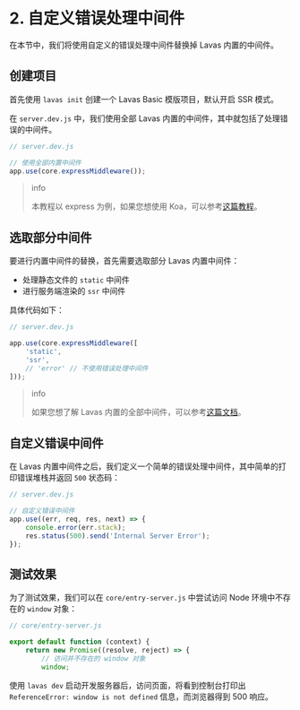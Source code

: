 # 2. 自定义错误处理中间件

在本节中，我们将使用自定义的错误处理中间件替换掉 Lavas 内置的中间件。

## 创建项目

首先使用 `lavas init` 创建一个 Lavas Basic 模版项目，默认开启 SSR 模式。

在 `server.dev.js` 中，我们使用全部 Lavas 内置的中间件，其中就包括了处理错误的中间件。
```javascript
// server.dev.js

// 使用全部内置中间件
app.use(core.expressMiddleware());
```

> info
>
> 本教程以 express 为例，如果您想使用 Koa，可以参考[这篇教程](/codelab/koa/01introduction)。

## 选取部分中间件

要进行内置中间件的替换，首先需要选取部分 Lavas 内置中间件：
* 处理静态文件的 `static` 中间件
* 进行服务端渲染的 `ssr` 中间件

具体代码如下：
```javascript
// server.dev.js

app.use(core.expressMiddleware([
    'static',
    'ssr',
    // 'error' // 不使用错误处理中间件
]));
```

> info
>
> 如果您想了解 Lavas 内置的全部中间件，可以参考[这篇文档](/guide/v2/advanced/core-api#lavas-%E5%86%85%E7%BD%AE%E4%B8%AD%E9%97%B4%E4%BB%B6)。

## 自定义错误中间件

在 Lavas 内置中间件之后，我们定义一个简单的错误处理中间件，其中简单的打印错误堆栈并返回 `500` 状态码：
```javascript
// server.dev.js

// 自定义错误中间件
app.use((err, req, res, next) => {
    console.error(err.stack);
    res.status(500).send('Internal Server Error');
});
```

## 测试效果

为了测试效果，我们可以在 `core/entry-server.js` 中尝试访问 Node 环境中不存在的 `window` 对象：
```javascript
// core/entry-server.js

export default function (context) {
    return new Promise((resolve, reject) => {
        // 访问并不存在的 window 对象
        window;
```

使用 `lavas dev` 启动开发服务器后，访问页面，将看到控制台打印出 `ReferenceError: window is not defined` 信息，而浏览器得到 500 响应。
